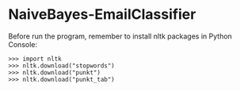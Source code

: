 # NaiveBayes-EmailClassifier
Before run the program, remember to install nltk packages in Python Console:
```
>>> import nltk
>>> nltk.download("stopwords")
>>> nltk.download("punkt")
>>> nltk.download("punkt_tab")
```
